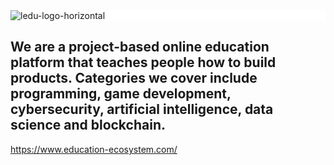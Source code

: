 <div style="background-color: #FFFFFF">
  <img src="https://user-images.githubusercontent.com/127954714/236808973-e911c9ad-8ba5-483b-acb3-ddf1f9f18056.jpg" alt="ledu-logo-horizontal" style="display: block;">
</div>



<h2>We are a project-based online education platform that teaches people how to build products. Categories we cover include programming, game development, cybersecurity, artificial intelligence, data science and blockchain.</h2>

https://www.education-ecosystem.com/
